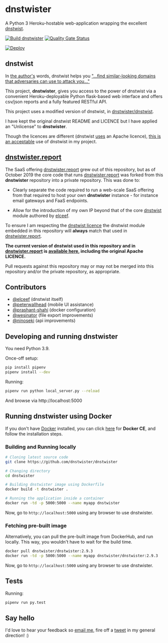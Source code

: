 # dnstwister

A Python 3 Heroku-hostable web-application wrapping the excellent
[dnstwist](https://github.com/elceef/dnstwist).

[![Build dnstwister](https://github.com/dnstwister/dnstwister/actions/workflows/pythonapp.yml/badge.svg)](https://github.com/dnstwister/dnstwister/actions/workflows/pythonapp.yml)
[![Quality Gate Status](https://sonarcloud.io/api/project_badges/measure?project=dnstwister_dnstwister&metric=alert_status)](https://sonarcloud.io/summary/new_code?id=dnstwister_dnstwister)

[![Deploy](https://www.herokucdn.com/deploy/button.svg)](https://heroku.com/deploy?template=https://github.com/dnstwister/dnstwister/tree/heroku-deploy)

## dnstwist

In [the author's](https://github.com/elceef) words, dnstwist helps you
["...find similar-looking domains that adversaries can use to attack
you..."](https://github.com/elceef/dnstwist/blob/master/docs/README.md)

This project, __dnstwister__, gives you access to the power of dnstwist via a
convenient Heroku-deployable Python flask-based web interface and offers
csv/json reports and a fully featured RESTful API.

This project uses a modified version of dnstwist, in
[dnstwister/dnstwist](dnstwister/dnstwist).

I have kept the original dnstwist README and LICENCE but I have applied an
"Unlicense" to __dnstwister__.

Though the licences are different (dnstwist 
[uses](https://github.com/elceef/dnstwist/blob/master/docs/LICENSE) an
Apache licence),
[this is an acceptable](http://opensource.stackexchange.com/a/963/3236) use of
dnstwist in my project.

## [dnstwister.report](https://dnstwister.report)

The SaaS offering [dnstwister.report](https://dnstwister.report) grew out of
this repository, but as of October 2019 the core code that runs
[dnstwister.report](https://dnstwister.report) was forked from this
__dnstwister__ repository into a private repository. This was done to:

 * Clearly separate the code required to run a web-scale SaaS offering from
that required to host your own __dnstwister__ instance - for instance email
gateways and FaaS endpoints.

* Allow for the introduction of my own IP beyond that of the core
[dnstwist](https://github.com/elceef/dnstwist) module authored by
[elceef](https://github.com/elceef).

To ensure I am respecting the [dnstwist
licence](https://github.com/elceef/dnstwist/blob/master/docs/LICENSE) the
dnstwist module embedded in this repository will __always__ match that used in
[dnstwister.report](https://dnstwister.report).

__The current version of dnstwist used in this repository and in
[dnstwister.report](https://dnstwister.report) is [available
here](https://github.com/dnstwister/dnstwister/tree/master/dnstwister/dnstwist),
including the original Apache LICENCE.__

Pull requests against this repository may or may not be merged into this
repository and/or the private repository, as appropriate.

## Contributors

 * [@elceef](https://github.com/elceef) (dnstwist itself)
 * [@peterwallhead](http://github.com/peterwallhead) (mobile UI assistance)
 * [@prashant-shahi](https://github.com/prashant-shahi) (docker configuration)
 * [@wesinator](https://github.com/wesinator) (file export improvements)
 * [@ninoseki](https://github.com/ninoseki) (api improvements)

## Developing and running dnstwister

You need Python 3.9.

Once-off setup:

```sh
pip install pipenv
pipenv install --dev
```

Running:

```sh
pipenv run python local_server.py --reload
```

And browse via http://localhost:5000

## Running dnstwister using Docker

If you don't have [Docker](https://hub.docker.com/) installed, you can click
[here](https://www.docker.com/community-edition/ "Docker : Community Edition")
for **Docker CE**, and follow the installation steps.

### Building and Running locally

```sh
# Cloning latest source code
git clone https://github.com/dnstwister/dnstwister

# Changing directory
cd dnstwister

# Building dnstwister image using Dockerfile
docker build -t dnstwister .

# Running the application inside a container
docker run -td -p 5000:5000 --name myapp dnstwister
```

Now, go to `http://localhost:5000` using any browser to use dnstwister.

### Fetching pre-built image

Alternatively, you can pull the pre-built image from DockerHub, and run
locally. This way, you wouldn't have to wait for the build time.

```sh
docker pull dnstwister/dnstwister:2.9.3
docker run -td -p 5000:5000 --name myapp dnstwister/dnstwister:2.9.3
```

Now, go to `http://localhost:5000` using any browser to use dnstwister.

## Tests

Running:

```sh
pipenv run py.test
```

## Say hello

I'd love to hear your feedback so [email me](mailto:hello@dnstwister.report),
fire off a [tweet](https://twitter.com/dnstwister) in my general direction! :)
